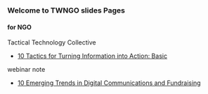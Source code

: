 ### Welcome to TWNGO slides Pages

#### for NGO 

Tactical Technology Collective
- [10 Tactics for Turning Information into Action: Basic ](/10tactics/index.html) 

webinar note 

- [10 Emerging Trends in Digital Communications and Fundraising](/10trends/)






